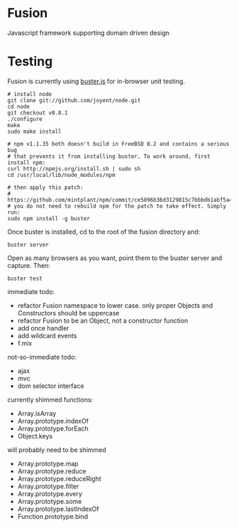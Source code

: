 Fusion
========

Javascript framework supporting domain driven design


Testing
=======

Fusion is currently using [buster.js](http://busterjs.org) for in-browser
unit testing.

```
# install node
git clone git://github.com/joyent/node.git
cd node
git checkout v0.8.1
./configure
make
sudo make install

# npm v1.1.35 both doesn't build in FreeBSD 8.2 and contains a serious bug
# that prevents it from installing buster. To work around, first install npm:
curl http://npmjs.org/install.sh | sudo sh
cd /usr/local/lib/node_modules/npm

# then apply this patch:
# https://github.com/mintplant/npm/commit/ce5896b36d3129815c7bbbdb1abf5a495b185eac
# you do not need to rebuild npm for the patch to take effect. Simply run:
sudo npm install -g buster
```

Once buster is installed, cd to the root of the fusion directory and:
```
buster server
```

Open as many browsers as you want, point them to the buster server and capture.
Then:
```
buster test
````

immediate todo:
- refactor Fusion namespace to lower case. only proper Objects and Constructors should be uppercase
- refactor Fusion to be an Object, not a constructor function
- add once handler
- add wildcard events
- f.mix

not-so-immediate todo:
- ajax
- mvc
- dom selector interface

currently shimmed functions:
- Array.isArray
- Array.prototype.indexOf
- Array.prototype.forEach
- Object.keys

will probably need to be shimmed
- Array.prototype.map
- Array.prototype.reduce
- Array.prototype.reduceRight
- Array.prototype.filter
- Array.prototype.every
- Array.prototype.some
- Array.prototype.lastIndexOf
- Function.prototype.bind

